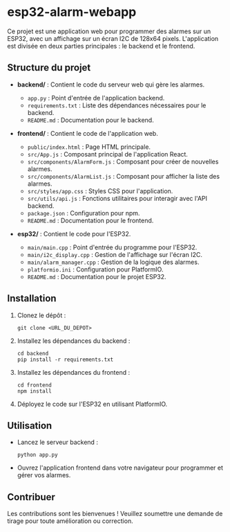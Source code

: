 # esp32-alarm-webapp

Ce projet est une application web pour programmer des alarmes sur un ESP32, avec un affichage sur un écran I2C de 128x64 pixels. L'application est divisée en deux parties principales : le backend et le frontend.

## Structure du projet

- **backend/** : Contient le code du serveur web qui gère les alarmes.
  - `app.py` : Point d'entrée de l'application backend.
  - `requirements.txt` : Liste des dépendances nécessaires pour le backend.
  - `README.md` : Documentation pour le backend.

- **frontend/** : Contient le code de l'application web.
  - `public/index.html` : Page HTML principale.
  - `src/App.js` : Composant principal de l'application React.
  - `src/components/AlarmForm.js` : Composant pour créer de nouvelles alarmes.
  - `src/components/AlarmList.js` : Composant pour afficher la liste des alarmes.
  - `src/styles/app.css` : Styles CSS pour l'application.
  - `src/utils/api.js` : Fonctions utilitaires pour interagir avec l'API backend.
  - `package.json` : Configuration pour npm.
  - `README.md` : Documentation pour le frontend.

- **esp32/** : Contient le code pour l'ESP32.
  - `main/main.cpp` : Point d'entrée du programme pour l'ESP32.
  - `main/i2c_display.cpp` : Gestion de l'affichage sur l'écran I2C.
  - `main/alarm_manager.cpp` : Gestion de la logique des alarmes.
  - `platformio.ini` : Configuration pour PlatformIO.
  - `README.md` : Documentation pour le projet ESP32.

## Installation

1. Clonez le dépôt :
   ```
   git clone <URL_DU_DEPOT>
   ```

2. Installez les dépendances du backend :
   ```
   cd backend
   pip install -r requirements.txt
   ```

3. Installez les dépendances du frontend :
   ```
   cd frontend
   npm install
   ```

4. Déployez le code sur l'ESP32 en utilisant PlatformIO.

## Utilisation

- Lancez le serveur backend :
  ```
  python app.py
  ```

- Ouvrez l'application frontend dans votre navigateur pour programmer et gérer vos alarmes.

## Contribuer

Les contributions sont les bienvenues ! Veuillez soumettre une demande de tirage pour toute amélioration ou correction.